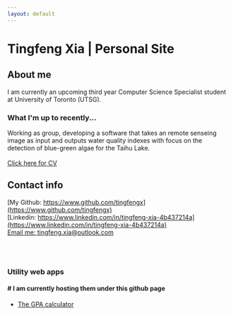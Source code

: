 ```yaml
---
layout: default
---
```


# Tingfeng Xia | Personal Site 

## About me
I am currently an upcoming third year Computer Science Specialist student at University of Toronto (UTSG). 
### What I'm up to recently...
Working as group, developing a software that takes an remote senseing image as input and outputs water quality indexes with focus on the detection of blue-green algae for the Taihu Lake.  
<br/>
[Click here for CV](/assets/CV.md)

## Contact info
[My Github: https://www.github.com/tingfengx](https://www.github.com/tingfengx)  
[Linkedin: https://www.linkedin.com/in/tingfeng-xia-4b437214a](https://www.linkedin.com/in/tingfeng-xia-4b437214a)  
[Email me: tingfeng.xia@outlook.com](mailto:tingfeng.xia@outlook.com)  
<!-- [Tel: (+1)6479378573](tel:(+1)6479378573)  &nbsp;&nbsp;&nbsp;&nbsp;&nbsp;&nbsp; [WeChat: 15295621325](tel:(+86)15295621325) -->

<br/>  <br/>  

### Utility web apps
#### # I am currently hosting them under this github page
- [The GPA calculator](/utils/gpacalc/gpacalc.html)
